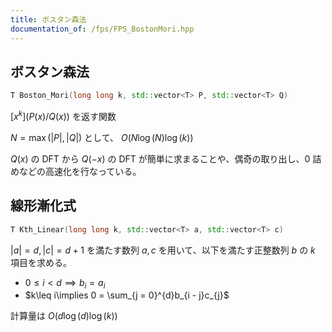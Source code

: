 ```yaml
---
title: ボスタン森法
documentation_of: /fps/FPS_BostonMori.hpp
---
```


## ボスタン森法

```cpp
T Boston_Mori(long long k, std::vector<T> P, std::vector<T> Q)
```

$[x^{k}](P(x) / Q(x))$ を返す関数

$N = \max(|P|, |Q|)$ として、 $O(N\log(N)\log(k))$

$Q(x)$ の DFT から $Q(-x)$ の DFT が簡単に求まることや、偶奇の取り出し、$0$ 詰めなどの高速化を行なっている。

## 線形漸化式

```cpp
T Kth_Linear(long long k, std::vector<T> a, std::vector<T> c)
```

$|a| = d, |c| = d + 1$ を満たす数列 $a, c$ を用いて、以下を満たす正整数列 $b$ の $k$ 項目を求める。

- $0\leq i< d\implies b_{i} = a_{i}$
- $k\leq i\implies 0 = \sum_{j = 0}^{d}b_{i - j}c_{j}$

計算量は $O(d\log(d)\log(k))$
